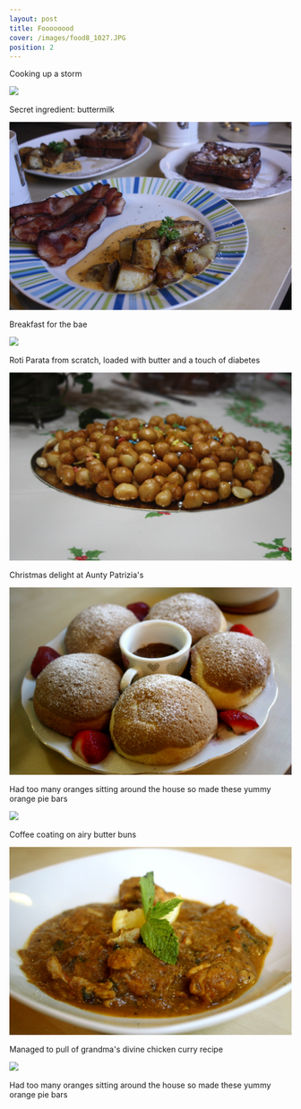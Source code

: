 ```yaml
---
layout: post
title: Foooooood
cover: /images/food8_1027.JPG
position: 2
---
```


Cooking up a storm

<div class="photo">
  <img src="/images/example5_1027px.JPG"/>
  <p>Secret ingredient: buttermilk</p>
</div>

<div class="photo">
  <img src="/images/food7_1027.JPG"/>
  <p>Breakfast for the bae</p>
</div>

<div class="photo">
  <img src="/images/food6_1027.JPG"/>
  <p>Roti Parata from scratch, loaded with butter and a touch of diabetes</p>
</div>

<div class="photo">
  <img src="/images/food9_1027.JPG"/>
  <p>Christmas delight at Aunty Patrizia's</p>
</div>

<div class="photo">
    <div class="left">
  <img src="/images/rotiboy_1027.JPG"/>
  <p>Had too many oranges sitting around the house so made these yummy orange pie bars
  </p>
</div>

<div class="photo">
  <div class="right">
    <img src="/images/rotiboy2_1027px.jpg"/>
    <p>Coffee coating on airy butter buns</p>
  </div>
</div>

<div class="photo">
  <img src="/images/food10_1027.JPG"/>
  <p>Managed to pull of grandma's divine chicken curry recipe</p>
</div>

<div class="photo">
  <img src="/images/orange_1027.JPG"/>
  <p>Had too many oranges sitting around the house so made these yummy orange pie bars
  </p>
</div>
